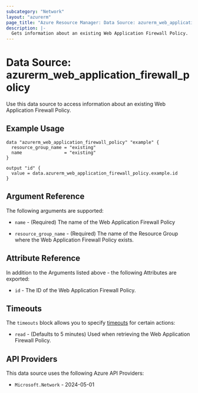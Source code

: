 ```yaml
---
subcategory: "Network"
layout: "azurerm"
page_title: "Azure Resource Manager: Data Source: azurerm_web_application_firewall_policy"
description: |-
  Gets information about an existing Web Application Firewall Policy.
---
```


# Data Source: azurerm_web_application_firewall_policy

Use this data source to access information about an existing Web Application Firewall Policy.

## Example Usage

```hcl
data "azurerm_web_application_firewall_policy" "example" {
  resource_group_name = "existing"
  name                = "existing"
}

output "id" {
  value = data.azurerm_web_application_firewall_policy.example.id
}
```

## Argument Reference

The following arguments are supported:

* `name` - (Required) The name of the Web Application Firewall Policy

* `resource_group_name` - (Required) The name of the Resource Group where the Web Application Firewall Policy exists.

## Attribute Reference

In addition to the Arguments listed above - the following Attributes are exported:

* `id` - The ID of the Web Application Firewall Policy.

## Timeouts

The `timeouts` block allows you to specify [timeouts](https://developer.hashicorp.com/terraform/language/resources/configure#define-operation-timeouts) for certain actions:

* `read` - (Defaults to 5 minutes) Used when retrieving the Web Application Firewall Policy.

## API Providers
<!-- This section is generated, changes will be overwritten -->
This data source uses the following Azure API Providers:

* `Microsoft.Network` - 2024-05-01
